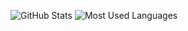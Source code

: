 ![GitHub Stats](https://github-readme-stats.vercel.app/api?username=andrewtavis&show_icons=true&theme=react)
![Most Used Languages](https://github-readme-stats.vercel.app/api/top-langs/?username=andrewtavis&theme=react)
